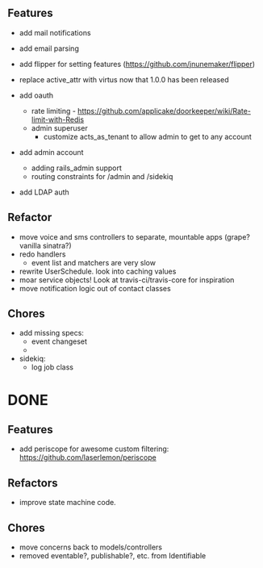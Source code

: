## Features

* add mail notifications
* add email parsing
* add flipper for setting features (https://github.com/jnunemaker/flipper)
* replace active_attr with virtus now that 1.0.0 has been released


* add oauth
  - rate limiting - https://github.com/applicake/doorkeeper/wiki/Rate-limit-with-Redis
  - admin superuser
    - customize acts_as_tenant to allow admin to get to any account

* add admin account
  - adding rails_admin support
  - routing constraints for /admin and /sidekiq


* add LDAP auth

## Refactor

* move voice and sms controllers to separate, mountable apps (grape? vanilla sinatra?)
* redo handlers
  - event list and matchers are very slow
* rewrite UserSchedule. look into caching values
* moar service objects! Look at travis-ci/travis-core for inspiration
* move notification logic out of contact classes

## Chores

* add missing specs:
  - event changeset
  - 
* sidekiq:
  - log job class



# DONE

## Features
* add periscope for awesome custom filtering: https://github.com/laserlemon/periscope

## Refactors
* improve state machine code.

## Chores
* move concerns back to models/controllers
* removed eventable?, publishable?, etc. from Identifiable
